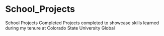 # School_Projects
School Projects Completed
Projects completed to showcase skills learned during my tenure at Colorado State University Global
